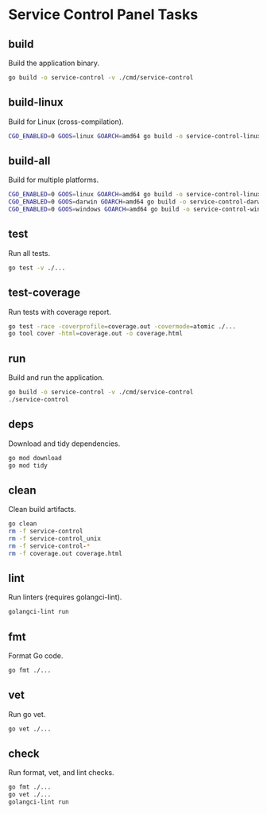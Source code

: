 # Service Control Panel Tasks

## build

Build the application binary.

```bash
go build -o service-control -v ./cmd/service-control
```

## build-linux

Build for Linux (cross-compilation).

```bash
CGO_ENABLED=0 GOOS=linux GOARCH=amd64 go build -o service-control-linux-amd64 -v ./cmd/service-control
```

## build-all

Build for multiple platforms.

```bash
CGO_ENABLED=0 GOOS=linux GOARCH=amd64 go build -o service-control-linux-amd64 ./cmd/service-control
CGO_ENABLED=0 GOOS=darwin GOARCH=amd64 go build -o service-control-darwin-amd64 ./cmd/service-control
CGO_ENABLED=0 GOOS=windows GOARCH=amd64 go build -o service-control-windows-amd64.exe ./cmd/service-control
```

## test

Run all tests.

```bash
go test -v ./...
```

## test-coverage

Run tests with coverage report.

```bash
go test -race -coverprofile=coverage.out -covermode=atomic ./...
go tool cover -html=coverage.out -o coverage.html
```

## run

Build and run the application.

```bash
go build -o service-control -v ./cmd/service-control
./service-control
```

## deps

Download and tidy dependencies.

```bash
go mod download
go mod tidy
```

## clean

Clean build artifacts.

```bash
go clean
rm -f service-control
rm -f service-control_unix
rm -f service-control-*
rm -f coverage.out coverage.html
```

## lint

Run linters (requires golangci-lint).

```bash
golangci-lint run
```

## fmt

Format Go code.

```bash
go fmt ./...
```

## vet

Run go vet.

```bash
go vet ./...
```

## check

Run format, vet, and lint checks.

```bash
go fmt ./...
go vet ./...
golangci-lint run
```
